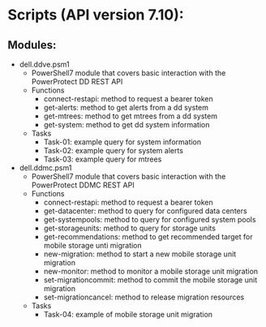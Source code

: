 # Scripts (API version 7.10):
## Modules: 
* dell.ddve.psm1
    * PowerShell7 module that covers basic interaction with the PowerProtect DD REST API
    * Functions
        * connect-restapi: method to request a bearer token
        * get-alerts: method to get alerts from a dd system
        * get-mtrees: method to get mtrees from a dd system
        * get-system: method to get dd system information
    * Tasks
        * Task-01: example query for system information
        * Task-02: example query for system alerts
        * Task-03: example query for mtrees
* dell.ddmc.psm1
    * PowerShell7 module that covers basic interaction with the PowerProtect DDMC REST API
    * Functions
        * connect-restapi: method to request a bearer token
        * get-datacenter: method to query for configured data centers
        * get-systempools: method to query for configured system pools
        * get-storageunits: method to query for storage units
        * get-recommendations: method to get recommended target for mobile storage unti migration
        * new-migration: method to start a new mobile storage unit migration
        * new-monitor: method to monitor a mobile storage unit migration
        * set-migrationcommit: method to commit the mobile storage unit migration
        * set-migrationcancel: method to release migration resources
    * Tasks
        * Task-04: example of mobile storage unit migration
